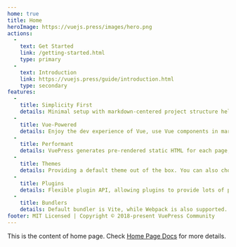 ```yaml
---
home: true
title: Home
heroImage: https://vuejs.press/images/hero.png
actions:
  -
    text: Get Started
    link: /getting-started.html
    type: primary
  -
    text: Introduction
    link: https://vuejs.press/guide/introduction.html
    type: secondary
features:
  -
    title: Simplicity First
    details: Minimal setup with markdown-centered project structure helps you focus on writing.
  -
    title: Vue-Powered
    details: Enjoy the dev experience of Vue, use Vue components in markdown, and develop custom themes with Vue.
  -
    title: Performant
    details: VuePress generates pre-rendered static HTML for each page, and runs as an SPA once a page is loaded.
  -
    title: Themes
    details: Providing a default theme out of the box. You can also choose a community theme or create your own one.
  -
    title: Plugins
    details: Flexible plugin API, allowing plugins to provide lots of plug-and-play features for your site.
  -
    title: Bundlers
    details: Default bundler is Vite, while Webpack is also supported. Choose the one you like!
footer: MIT Licensed | Copyright © 2018-present VuePress Community
---
```


This is the content of home page. Check [Home Page Docs][default-theme-home] for more details.

[default-theme-home]: https://vuejs.press/reference/default-theme/frontmatter.html#home-page
